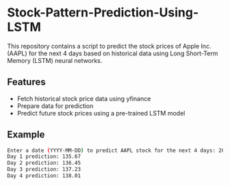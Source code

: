 # Stock-Pattern-Prediction-Using-LSTM

This repository contains a script to predict the stock prices of Apple Inc. (AAPL) for the next 4 days based on historical data using Long Short-Term Memory (LSTM) neural networks.

## Features
- Fetch historical stock price data using yfinance
- Prepare data for prediction
- Predict future stock prices using a pre-trained LSTM model

## Example

```sh
Enter a date (YYYY-MM-DD) to predict AAPL stock for the next 4 days: 2023-05-01
Day 1 prediction: 135.67
Day 2 prediction: 136.45
Day 3 prediction: 137.23
Day 4 prediction: 138.01
